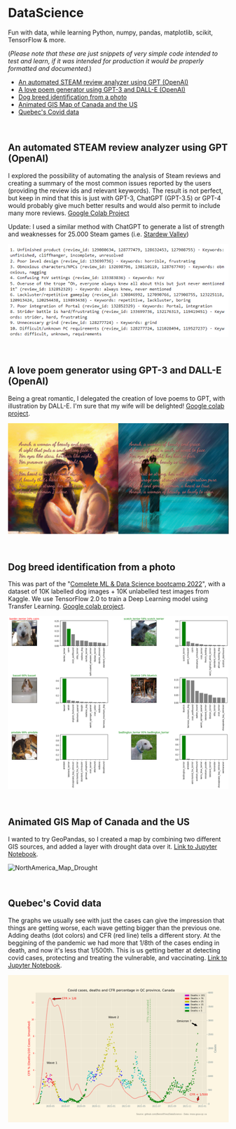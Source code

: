 # DataScience
Fun with data, while learning Python, numpy, pandas, matplotlib, scikit, TensorFlow & more.

(*Please note that these are just snippets of very simple code intended to test and learn, if it was intended for production it would be properly formatted and documented.*)

- [An automated STEAM review analyzer using GPT (OpenAI)](#an-automated-steam-review-analyzer-using-gpt-openai)
- [A love poem generator using GPT-3 and DALL-E (OpenAI)](#a-love-poem-generator-using-gpt-3-and-dall-e-openai)
- [Dog breed identification from a photo](#dog-breed-identification-from-a-photo)
- [Animated GIS Map of Canada and the US](#animated-gis-map-of-canada-and-the-us)
- [Quebec's Covid data](#quebecs-covid-data)

<br>

## An automated STEAM review analyzer using GPT (OpenAI) 
I explored the possibility of automating the analysis of Steam reviews and creating a summary of the most common issues reported by the users (providing the review ids and relevant keywords). The result is not perfect, but keep in mind that this is just with GPT-3, ChatGPT (GPT-3.5) or GPT-4 would probably give much  better results and would also permit to include many more reviews. [Google Colab Project](https://github.com/BenoitFries/DataScience/blob/main/Automated_Steam_review_analysis_with_GPT.ipynb)

Update: I used a similar method with ChatGPT to generate a list of strength and weaknesses for 25.000 Steam games (i.e. [Stardew Valley](https://www.steamdata.ninja/game/413150)) 

![An automated STEAM review analyzer using GPT](https://github.com/BenoitFries/DataScience/blob/main/GPT_Steam_Reviews.png?raw=true)

<br>

## A love poem generator using GPT-3 and DALL-E (OpenAI)
Being a great romantic, I delegated the creation of love poems to GPT, with illustration by DALL-E. I'm sure that my wife will be delighted! [Google colab project](https://github.com/BenoitFries/DataScience/blob/main/An_illustrated_love_poem_generator_using_GPT_and_DALL_E_(OpenAI).ipynb).

![A love poem generator using GPT-3 and DALL-E](https://github.com/BenoitFries/DataScience/blob/main/poems.png?raw=true)

<br>

## Dog breed identification from a photo
This was part of the "[Complete ML & Data Science bootcamp 2022](https://www.udemy.com/course/complete-machine-learning-and-data-science-zero-to-mastery/learn/lecture/18041737#overview)", with a dataset of 10K labelled dog images + 10K unlabelled test images from Kaggle. We use TensorFlow 2.0 to train a Deep Learning model using Transfer Learning. [Google colab project](https://github.com/BenoitFries/DataScience/blob/main/dog_vision.ipynb).

![Dog Breed Identification](https://github.com/BenoitFries/DataScience/blob/main/dogvision.png?raw=true)

<br>

## Animated GIS Map of Canada and the US
I wanted to try GeoPandas, so I created a map by combining two different GIS sources, and added a layer with drought data over it. [Link to Jupyter Notebook](https://github.com/BenoitFries/DataScience/blob/main/GIS%20Map%20of%20US%20and%20Canada%20with%20drought%20data.ipynb).

![NorthAmerica_Map_Drought](https://user-images.githubusercontent.com/40205456/146647247-047bbc31-a9e5-4555-9185-2a9ccc8380db.gif)

<br>

## Quebec's Covid data
The graphs we usually see with just the cases can give the impression that things are getting worse, each wave getting bigger than the previous one. Adding deaths (dot colors) and CFR (red line) tells a different story. At the beggining of the pandemic we had more that 1/8th of the cases ending in death, and now it's less that 1/500th. This is us getting better at detecting covid cases, protecting and treating the vulnerable, and vaccinating. [Link to Jupyter Notebook](https://github.com/BenoitFries/DataScience/blob/main/Exploring%20Quebec's%20COVID%20data.ipynb).

![QC_Covid_Cases_and_Deaths](https://github.com/BenoitFries/DataScience/blob/main/QC_Covid_Cases_and_Deaths.png?raw=true)

<br>
